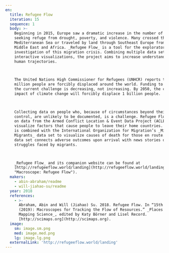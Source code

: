 ```yaml
---
en:
  title: Refugee Flow
  iteration: 15
  sequence: 1
  body: >-
    Beginning in 2015, Europe saw a dramatic increase in the number of people
    seeking refuge from drought, poverty, and violence. Many crossed the
    Mediterranean Sea or traveled by land through Southeast Europe from the
    Middle East and Africa. _Refugee Flow_ is a tool for the exploratory
    investigation of this migration crisis. Combining multiple data sets with
    interactive visualizations, the project aims to increase understanding of
    human trajectories.

      

    The United Nations High Commissioner for Refugees (UNHCR) reports that 68.5
    million people are forcibly displaced around the world. Funding to tackle
    the current challenge is decreasing, not increasing. By 2050, the continued
    impact of climate change will forcibly displace 1 billion people.

      

    Collecting data on people who, because of circumstances beyond their
    control, are unlikely to be documented, is a challenge. Refugee Flow draws
    on data from the Armed Conflict Location & Event Data Project (ACLED) to
    visualize factors that cause people to leave their home countries. This data
    is combined with the International Organization for Migration’s _Missing
    Migrants_ data set to visualize causes of death for those en route. A third
    data set connects adverse outcomes upon arrival with news stories of
    struggles faced by migrants.

      

    _Refugee Flow_ and its companion website can be found at
    [http://refugeeflow.world/landing](http://refugeeflow.world/landing
    "Macroscope: Refugee Flow").
  makers:
    - abin-abraham/readme
    - will-jiahao-su/readme
  year: 2018
  references:
    - >-
      Abraham, Abin and Will (Jiahao) Su. 2018. Refugee Flow. In “15th Iteration
      (2019): Macroscopes for Tracking the Flow of Resources.” _Places & Spaces:
      Mapping Science_, edited by Katy Börner and Lisel Record.
      [http://scimaps.org](http://scimaps.org).
  image:
    sm: image.sm.png
    med: image.med.png
    lg: image.lg.png
  externalLink: 'http://refugeeflow.world/landing'
---
```

